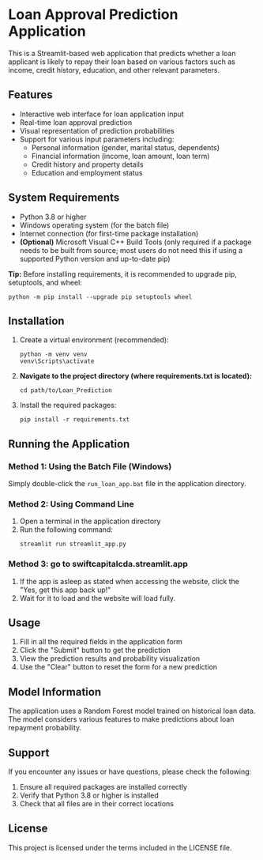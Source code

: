 # Loan Approval Prediction Application

This is a Streamlit-based web application that predicts whether a loan applicant is likely to repay their loan based on various factors such as income, credit history, education, and other relevant parameters.

## Features

- Interactive web interface for loan application input
- Real-time loan approval prediction
- Visual representation of prediction probabilities
- Support for various input parameters including:
  - Personal information (gender, marital status, dependents)
  - Financial information (income, loan amount, loan term)
  - Credit history and property details
  - Education and employment status

## System Requirements

- Python 3.8 or higher
- Windows operating system (for the batch file)
- Internet connection (for first-time package installation)
- **(Optional)** Microsoft Visual C++ Build Tools (only required if a package needs to be built from source; most users do not need this if using a supported Python version and up-to-date pip)

**Tip:** Before installing requirements, it is recommended to upgrade pip, setuptools, and wheel:
```
python -m pip install --upgrade pip setuptools wheel
```

## Installation

1. Create a virtual environment (recommended):
   ```
   python -m venv venv
   venv\Scripts\activate
   ```

2. **Navigate to the project directory (where requirements.txt is located):**
   ```
   cd path/to/Loan_Prediction
   ```

3. Install the required packages:
   ```
   pip install -r requirements.txt
   ```

## Running the Application

### Method 1: Using the Batch File (Windows)
Simply double-click the `run_loan_app.bat` file in the application directory.

### Method 2: Using Command Line
1. Open a terminal in the application directory
2. Run the following command:
   ```
   streamlit run streamlit_app.py
   ```
### Method 3: go to swiftcapitalcda.streamlit.app
1. If the app is asleep as stated when accessing the website, click the "Yes, get this app back up!"
2. Wait for it to load and the website will load fully.


## Usage

1. Fill in all the required fields in the application form
2. Click the "Submit" button to get the prediction
3. View the prediction results and probability visualization
4. Use the "Clear" button to reset the form for a new prediction

## Model Information

The application uses a Random Forest model trained on historical loan data. The model considers various features to make predictions about loan repayment probability.

## Support

If you encounter any issues or have questions, please check the following:
1. Ensure all required packages are installed correctly
2. Verify that Python 3.8 or higher is installed
3. Check that all files are in their correct locations

## License

This project is licensed under the terms included in the LICENSE file. 